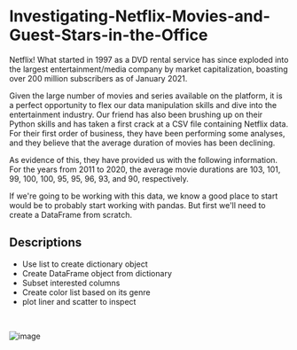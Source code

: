 # Investigating-Netflix-Movies-and-Guest-Stars-in-the-Office

Netflix! What started in 1997 as a DVD rental service has since exploded into the largest entertainment/media company by market capitalization, boasting over 200 million subscribers as of January 2021.

Given the large number of movies and series available on the platform, it is a perfect opportunity to flex our data manipulation skills and dive into the entertainment industry. Our friend has also been brushing up on their Python skills and has taken a first crack at a CSV file containing Netflix data. For their first order of business, they have been performing some analyses, and they believe that the average duration of movies has been declining.

As evidence of this, they have provided us with the following information. For the years from 2011 to 2020, the average movie durations are 103, 101, 99, 100, 100, 95, 95, 96, 93, and 90, respectively.

If we're going to be working with this data, we know a good place to start would be to probably start working with pandas. But first we'll need to create a DataFrame from scratch.

## Descriptions
- Use list to create dictionary object 
- Create DataFrame object from dictionary 
- Subset interested columns 
- Create color list based on its genre
- plot liner and scatter to inspect

<br>

![image](https://user-images.githubusercontent.com/58776067/209820740-bdf888b6-b580-4b41-aab5-153d80f502e5.png)


<end>
